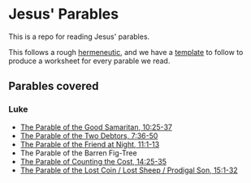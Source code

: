 # Jesus' Parables

This is a repo for reading Jesus' parables.

This follows a rough [hermeneutic](./HERMENEUTIC.md), and we have a
[template](./worksheet_template.md) to follow to produce a worksheet for every parable we
read.

## Parables covered

### Luke

* [The Parable of the Good Samaritan, 10:25-37](./worksheets/luke_10_25-37.md)
* [The Parable of the Two Debtors, 7:36-50](./worksheets/luke_7_36-50.md)
* [The Parable of the Friend at Night, 11:1-13](./worksheets/luke_11_1-13.md)
* The Parable of the Barren Fig-Tree
* [The Parable of Counting the Cost, 14:25-35](./worksheets/luke_14_25-35)
* [The Parable of the Lost Coin / Lost Sheep / Prodigal Son, 15:1-32](./worksheets/luke_15_1-32.md)

